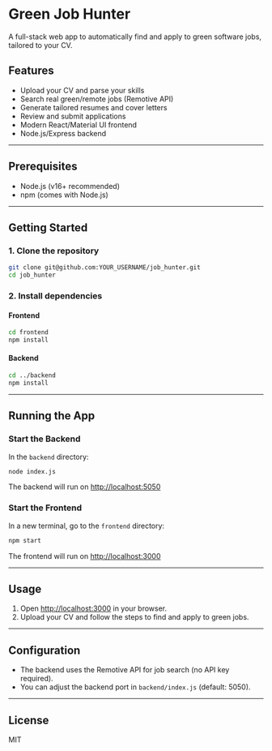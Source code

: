 # Green Job Hunter

A full-stack web app to automatically find and apply to green software jobs, tailored to your CV.

## Features
- Upload your CV and parse your skills
- Search real green/remote jobs (Remotive API)
- Generate tailored resumes and cover letters
- Review and submit applications
- Modern React/Material UI frontend
- Node.js/Express backend

---

## Prerequisites
- Node.js (v16+ recommended)
- npm (comes with Node.js)

---

## Getting Started

### 1. Clone the repository
```bash
git clone git@github.com:YOUR_USERNAME/job_hunter.git
cd job_hunter
```

### 2. Install dependencies
#### Frontend
```bash
cd frontend
npm install
```
#### Backend
```bash
cd ../backend
npm install
```

---

## Running the App

### Start the Backend
In the `backend` directory:
```bash
node index.js
```
The backend will run on [http://localhost:5050](http://localhost:5050)

### Start the Frontend
In a new terminal, go to the `frontend` directory:
```bash
npm start
```
The frontend will run on [http://localhost:3000](http://localhost:3000)

---

## Usage
1. Open [http://localhost:3000](http://localhost:3000) in your browser.
2. Upload your CV and follow the steps to find and apply to green jobs.

---

## Configuration
- The backend uses the Remotive API for job search (no API key required).
- You can adjust the backend port in `backend/index.js` (default: 5050).

---

## License
MIT

